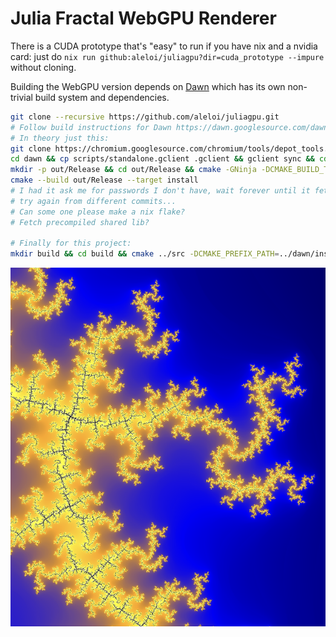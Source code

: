 # Julia Fractal WebGPU Renderer

There is a CUDA prototype that's "easy" to run if you have nix and a nvidia card: just do `nix run github:aleloi/juliagpu?dir=cuda_prototype --impure` without cloning.

Building the WebGPU version depends on [Dawn](https://dawn.googlesource.com/dawn/+/HEAD/docs/building.md) which has its own non-trivial build system and dependencies.

```bash
git clone --recursive https://github.com/aleloi/juliagpu.git
# Follow build instructions for Dawn https://dawn.googlesource.com/dawn/+/HEAD/docs/building.md
# In theory just this:
git clone https://chromium.googlesource.com/chromium/tools/depot_tools.git
cd dawn && cp scripts/standalone.gclient .gclient && gclient sync && cd -
mkdir -p out/Release && cd out/Release && cmake -GNinja -DCMAKE_BUILD_TYPE=Release -DDAWN_ENABLE_METAL=ON -DDAWN_ENABLE_VULKAN=OFF ../.. && cd -
cmake --build out/Release --target install
# I had it ask me for passwords I don't have, wait forever until it fetches all the deps,
# try again from different commits...
# Can some one please make a nix flake?
# Fetch precompiled shared lib?

# Finally for this project:
mkdir build && cd build && cmake ../src -DCMAKE_PREFIX_PATH=../dawn/install/Release && cmake --build . && cd -
``` 

![](presentation/fractal2.png)